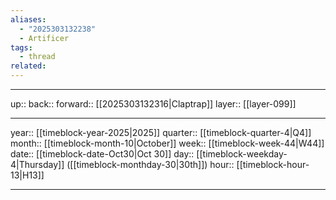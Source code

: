 ```yaml
---
aliases:
  - "2025303132238"
  - Artificer
tags:
  - thread
related:
---
```




***

up:: 
back:: 
forward:: [[2025303132316|Claptrap]]
layer:: [[layer-099]]

***

year:: [[timeblock-year-2025|2025]]
quarter:: [[timeblock-quarter-4|Q4]]
month:: [[timeblock-month-10|October]]
week:: [[timeblock-week-44|W44]]
date:: [[timeblock-date-Oct30|Oct 30]]
day:: [[timeblock-weekday-4|Thursday]] ([[timeblock-monthday-30|30th]])
hour:: [[timeblock-hour-13|H13]]

***
